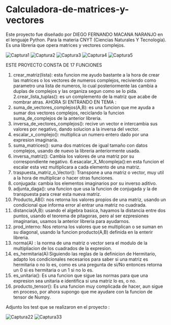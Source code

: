 # Calculadora-de-matrices-y-vectores
Este proyecto fue diseñado por DIEGO FERNANDO MACANA NARANJO en el lenguaje Python. Para la materia CNYT (Ciencias Naturales Y Tecnología). Es una libreria que opera matrices y vectores complejos.

![Captura1](https://user-images.githubusercontent.com/59974540/75197864-36a2b880-572d-11ea-9d32-c406db6710bd.PNG)
![Captura2](https://user-images.githubusercontent.com/59974540/75197865-36a2b880-572d-11ea-90e4-b44989ef10f5.PNG)
![Captura3](https://user-images.githubusercontent.com/59974540/75197858-35718b80-572d-11ea-9f58-1aa76603f8c2.PNG)
![Captura4](https://user-images.githubusercontent.com/59974540/75197861-360a2200-572d-11ea-9767-3a1028831b0b.PNG)
![Captura5](https://user-images.githubusercontent.com/59974540/75197863-360a2200-572d-11ea-8933-0034af3554f5.PNG)

ESTE PROYECTO CONSTA DE 17 FUNCIONES
1. crear_matriz(lista): esta funcion me ayudo bastante a la hora de crear las matrices o los vectores de numeros complejos, reciviendo como parametro una lista de numeros, lo cual posteriormente las cambia a duplas de complejos y las organiza segun como se lo pida.
2.crear_lista_tuplas(): es un complemento de la matriz que acabe de nombrar atras. 
AHORA SI ENTRANDO EN TEMA :
1. suma_de_vectores_complejos(A,B): es una funcion que me ayuda a sumar dos vectores complejos, reciclando la funcion suma_de_complejos de la anterior libreria. 
2. inversa_de_vectores_complejos(): recive un vector e intercambia sus valores por negativo, dando solucion a la inversa del vector.
3. escalar_x_complejo(): multiplica un numero entero dado por una expresion imaginaria. 
4.  suma_matrices(): suma dos matrices de igual tamaño con datos complejos, usando de nuevo la libreria anteriormente usada. 
5. inversa_matriz(): Cambia los valores de una matriz por su correspondiente negativo.
6.esacalar_X_Mcompleja():en esta funcion el escalar esta vez multiplicara a cada elemento de una matriz.
7.  traspuesta_matriz_o_Vector(): Transpone a una matriz o vector,  muy util a la hora de multiplicar o hacer otras funciones. 
8. conjugada: cambia los elementos imaginarios por su inverso aditivo. 
9. adjunta_daga(): una funcion que usa la funcion de conjugada y la de transpuesta para crear esta nueva matriz. 
10. Producto_AB(): nos retorna los valores propios de una matriz, usando un condicional que informa error al entrar una matriz no cuadrada.
11. distancia(A,B): usando el algebra basica, hayamos la distancia entre dos puntos, usando el teorema de pitagoras, pero al ser ezpresiones imaginarias, usamos la anterior libreria para ayudarnos. 
12. prod_interno: Nos retorna los valores que se multiplican o se suman en su diagonal, usando la funcion producto(A,B) definida en la enterir libreria. 
13. norma(A) : la norma de una matriz o vector sera el modulo de la multipliacion de los cuadrados de la expresion. 
14. es_hermitaria(A):Siguiendo las reglas de la definicion de Hermitario, adapto los condicionales necesarios para saber si una matriz es hermitaria o no lo es, como es una pregunta de si/No entonces retorna un 0  si es hermitaria o un 1 si no lo es. 
15. es_unitaria(): Es una funcion que sigue las normas para que una expresion sea unitaria e identifica si una matriz lo es, o no. 
16. producto_tensor(): Es una funcion muy complicada de hacer, aun sigue en proceso, por ahora supongo que me ayudare con la funcion de tensor de Numpy. 

Adjunto los test que se realizaron en el proyecto :


![Captura22](https://user-images.githubusercontent.com/59974540/75199533-5fc54800-5731-11ea-855e-56e0149f1b44.PNG)
![Captura33](https://user-images.githubusercontent.com/59974540/75199536-605dde80-5731-11ea-8e49-cb9e3c0db700.PNG)

